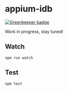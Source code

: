 appium-idb
===================

[![Greenkeeper badge](https://badges.greenkeeper.io/appium/appium-idb.svg)](https://greenkeeper.io/)

Work in progress, stay tuned!

## Watch

```
npm run watch
```

## Test

```
npm test
```
